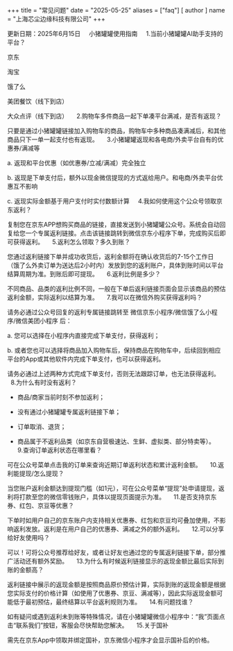 +++
title = "常见问题"
date = "2025-05-25"
aliases = ["faq"]
[ author ]
  name = "上海芯尘边缘科技有限公司"
+++

更新日期：2025年6月15日
&nbsp;
&nbsp;
小猪罐罐使用指南
&nbsp;
&nbsp;
1.当前小猪罐罐AI助手支持的平台？

京东

淘宝

饿了么

美团餐饮（线下到店）

大众点评（线下到店）
&nbsp;
&nbsp;
2.购物车多件商品一起下单凑平台满减，是否有返现？

只要是通过小猪罐罐链接加入购物车的商品，购物车中多种商品凑满减后，和其他商品只下一单一起支付也有返现。
&nbsp;
&nbsp;
3.小猪罐罐返现和各电商/外卖平台自有的优惠券/满减等

a. 返现和平台优惠（如优惠券/立减/满减）完全独立

b. 返现是下单支付后，额外以现金微信提现的方式返给用户。和电商/外卖平台优惠互不影响

c. 返现实际金额基于用户支付时实付数额计算
&nbsp;
&nbsp;
4.我如何使用这个公众号领取京东返利？

复制您在京东APP想购买商品的链接，直接发送到小猪罐罐公众号。系统会自动回复给您一个专属返利链接。点击该链接跳转到微信京东小程序下单，完成购买后即可获得返利。
&nbsp;
&nbsp;
5.返利怎么领取？多久到账？

您通过返利链接下单并成功收货后，返利金额将在确认收货后的7-15个工作日（饿了么外卖订单为送达后2小时内）发放到您的返利账户，具体到账时间以平台结算周期为准。到账后即可提现。
&nbsp;
&nbsp;
6.返利比例是多少？

不同商品、品类的返利比例不同，一般在下单后返利链接页面会显示该商品的预估返利金额，实际返利以结算为准。
&nbsp;
&nbsp;
7.我可以在微信外购买获得返利吗？

请务必通过公众号回复的返利专属链接跳转至 微信京东小程序/微信饿了么小程序/微信美团小程序 后：

a. 您可以选择在小程序内直接完成下单支付，获得返利；

b. 或者您也可以选择将商品加入购物车后，保持商品在购物车中，后续回到相应平台的App或其他软件内完成下单支付，也可以获得返利。

请务必通过上述两种方式完成下单支付，否则无法跟踪订单，也无法获得返利。
&nbsp;
&nbsp;
8.为什么有时没有返利？

- 商品/商家当前时刻不参加返利；

- 没有通过小猪罐罐专属返利链接下单；

- 订单取消、退货；

- 商品属于不返利品类（如京东自营极速达、生鲜、虚拟类、部分特卖等）。
&nbsp;
&nbsp;
9.查询订单返利状态在哪里看？

可在公众号菜单点击我的订单来查询近期订单返利状态和累计返利金额。
&nbsp;
&nbsp;
10.返利能提现/怎么提现？

当您账户返利金额达到提现门槛（如1元），可在公众号菜单“提现”处申请提现，返利将打款至您的微信零钱账户，具体以提现页面提示为准。
&nbsp;
&nbsp;
11.是否支持京东券、红包、京豆等优惠？

下单时如用户自己的京东账户内支持相关优惠券、红包和京豆均可叠加使用，不影响返利发放。返利是在用户自己的优惠券、满减之外的额外返利。
&nbsp;
&nbsp;
12.可以分享给好友使用吗？

可以！可将公众号推荐给好友，或者让好友也通过您的专属返利链接下单，部分推广活动还有额外奖励。
&nbsp;
&nbsp;
13.为什么有时候返利链接显示的返现金额比最后实际到账的金额高？

返利链接中展示的返现金额是按照商品原价预估计算，实际到账的返现金额是根据您实际支付的价格计算（如使用了优惠券、京豆、满减等），因此实际返现金额可能低于最初预估，最终结算以平台返利规则为准。
&nbsp;
&nbsp;
14.有问题找谁？

如有疑问或遇到返利未到账等特殊情况，请在小猪罐罐微信小程序中：“我”页面点击“联系我们”按钮，客服会尽快帮助您解决。
&nbsp;
&nbsp;
15.关于国补

需先在京东App中领取并绑定国补，京东微信小程序才会显示国补后的价格。
